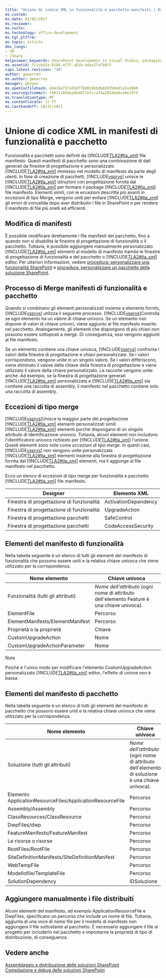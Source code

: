 ```yaml
---
title: "Unione di codice XML in funzionalità e pacchetto manifesti | Documenti Microsoft"
ms.custom: 
ms.date: 02/02/2017
ms.reviewer: 
ms.suite: 
ms.technology: office-development
ms.tgt_pltfrm: 
ms.topic: article
dev_langs:
- VB
- CSharp
helpviewer_keywords: SharePoint development in Visual Studio, packaging
ms.assetid: fc1cbd2a-0166-4f2f-a81b-4dac2fa7b0f3
caps.latest.revision: "10"
author: gewarren
ms.author: gewarren
manager: ghogen
ms.openlocfilehash: 6d418e757a93d77b0034bbdb8287b0e81a5a3860
ms.sourcegitcommit: f40311056ea0b4677efcca74a285dbb0ce0e7974
ms.translationtype: MT
ms.contentlocale: it-IT
ms.lasthandoff: 10/31/2017
---
```

# <a name="merging-xml-in-feature-and-package-manifests"></a>Unione di codice XML in manifesti di funzionalità e pacchetto
  Funzionalità e pacchetti sono definiti da [!INCLUDE[TLA2#tla_xml](../sharepoint/includes/tla2sharptla-xml-md.md)] file manifesto. Questi manifesti di pacchetto sono una combinazione di dati generati da finestre di progettazione e personalizzato [!INCLUDE[TLA2#tla_xml](../sharepoint/includes/tla2sharptla-xml-md.md)] immesso nel modello di manifesto da parte degli utenti. In fase di creazione di pacchetti, [!INCLUDE[vsprvs](../sharepoint/includes/vsprvs-md.md)] unisce le [!INCLUDE[TLA2#tla_xml](../sharepoint/includes/tla2sharptla-xml-md.md)] istruzioni con progettazione fornita dal [!INCLUDE[TLA2#tla_xml](../sharepoint/includes/tla2sharptla-xml-md.md)] per formare il package [!INCLUDE[TLA2#tla_xml](../sharepoint/includes/tla2sharptla-xml-md.md)] file manifesto. Elementi simili, con le eccezioni descritte più avanti in eccezioni di tipo Merge, vengono uniti per evitare [!INCLUDE[TLA2#tla_xml](../sharepoint/includes/tla2sharptla-xml-md.md)] gli errori di convalida dopo aver distribuito i file in SharePoint e per rendere il manifesto di file più snelli ed efficienti.  
  
## <a name="modifying-the-manifests"></a>Modifica di manifesti  
 È possibile modificare direttamente i file manifesti del pacchetto, fino a quando non si disabilita le finestre di progettazione di funzionalità o il pacchetto. Tuttavia, è possibile aggiungere manualmente personalizzato [!INCLUDE[TLA2#tla_xml](../sharepoint/includes/tla2sharptla-xml-md.md)] elementi al modello di manifesto tramite le finestre di progettazione di funzionalità e del pacchetto o [!INCLUDE[TLA2#tla_xml](../sharepoint/includes/tla2sharptla-xml-md.md)] editor. Per ulteriori informazioni, vedere [procedura: personalizzare una funzionalità SharePoint](../sharepoint/how-to-customize-a-sharepoint-feature.md) e [procedura: personalizzare un pacchetto della soluzione SharePoint](../sharepoint/how-to-customize-a-sharepoint-solution-package.md).  
  
## <a name="feature-and-package-manifest-merge-process"></a>Processo di Merge manifesti di funzionalità e pacchetto  
 Quando si combinano gli elementi personalizzati insieme a elements fornito, [!INCLUDE[vsprvs](../sharepoint/includes/vsprvs-md.md)] utilizza il seguente processo. [!INCLUDE[vsprvs](../sharepoint/includes/vsprvs-md.md)]Controlla se ogni elemento ha un valore di chiave univoco. Se un elemento non dispone di valori di chiave univoci, viene aggiunto al file manifesto inserito nel pacchetto. Analogamente, gli elementi che dispongono di più chiavi non possono essere sottoposti a merge. Di conseguenza, essi vengono aggiunti al file manifesto.  
  
 Se un elemento contiene una chiave univoca, [!INCLUDE[vsprvs](../sharepoint/includes/vsprvs-md.md)] confronta i valori della finestra di progettazione e chiavi personalizzate. Se i valori corrispondono, vengono unite in un singolo valore. Se i valori differiscono, viene eliminato il valore della chiave della finestra di progettazione e viene utilizzato il valore della chiave personalizzato. Le raccolte vengono unite anche. Ad esempio, se la finestra di progettazione generati [!INCLUDE[TLA2#tla_xml](../sharepoint/includes/tla2sharptla-xml-md.md)] personalizzata e [!INCLUDE[TLA2#tla_xml](../sharepoint/includes/tla2sharptla-xml-md.md)] sia contiene una raccolta di assembly, il manifesto nel pacchetto contiene solo una raccolta di assembly.  
  
## <a name="merge-exceptions"></a>Eccezioni di tipo merge  
 [!INCLUDE[vsprvs](../sharepoint/includes/vsprvs-md.md)]Unisce la maggior parte dei progettazione [!INCLUDE[TLA2#tla_xml](../sharepoint/includes/tla2sharptla-xml-md.md)] elementi personalizzati simili [!INCLUDE[TLA2#tla_xml](../sharepoint/includes/tla2sharptla-xml-md.md)] elementi purché dispongano di un singolo attributo di identificazione univoco. Tuttavia, alcuni elementi non includono l'identificatore univoco richiesto per [!INCLUDE[TLA2#tla_xml](../sharepoint/includes/tla2sharptla-xml-md.md)] l'unione. Questi elementi sono note come *eccezioni di tipo merge*. In questi casi, [!INCLUDE[vsprvs](../sharepoint/includes/vsprvs-md.md)] non vengono unite personalizzata [!INCLUDE[TLA2#tla_xml](../sharepoint/includes/tla2sharptla-xml-md.md)] elementi insieme alla finestra di progettazione fornita dal [!INCLUDE[TLA2#tla_xml](../sharepoint/includes/tla2sharptla-xml-md.md)] elementi, ma li aggiunge al file manifesto nel pacchetto.  
  
 Ecco un elenco di eccezioni di tipo merge per funzionalità e pacchetto [!INCLUDE[TLA2#tla_xml](../sharepoint/includes/tla2sharptla-xml-md.md)] file manifesto.  
  
|Designer|Elemento XML|  
|--------------|-----------------|  
|Finestra di progettazione di funzionalità|ActivationDependency|  
|Finestra di progettazione di funzionalità|UpgradeAction|  
|Finestra di progettazione pacchetti|SafeControl|  
|Finestra di progettazione pacchetti|CodeAccessSecurity|  
  
## <a name="feature-manifest-elements"></a>Elementi del manifesto di funzionalità  
 Nella tabella seguente è un elenco di tutti gli elementi del manifesto di funzionalità che possono essere uniti e la relativa chiave univoca che viene utilizzato per la corrispondenza.  
  
|Nome elemento|Chiave univoca|  
|------------------|----------------|  
|Funzionalità (tutti gli attributi)|*Nome dell'attributo* (ogni nome di attributo dell'elemento Feature è una chiave univoca).|  
|ElementFile|Percorso|  
|ElementManifests/ElementManifest|Percorso|  
|Proprietà o la proprietà|Chiave|  
|CustomUpgradeAction|Nome|  
|CustomUpgradeActionParameter|Nome|  
  
> [!NOTE]  
>  Poiché è l'unico modo per modificare l'elemento CustomUpgradeAction personalizzato [!INCLUDE[TLA2#tla_xml](../sharepoint/includes/tla2sharptla-xml-md.md)] editor, l'effetto di unione non è bassa.  
  
## <a name="package-manifest-elements"></a>Elementi del manifesto di pacchetto  
 Nella tabella seguente è un elenco di tutti gli elementi del manifesto di pacchetto che possono essere uniti e la relativa chiave univoca che viene utilizzato per la corrispondenza.  
  
|Nome elemento|Chiave univoca|  
|------------------|----------------|  
|Soluzione (tutti gli attributi)|*Nome dell'attributo* (ogni nome di attributo dell'elemento di soluzione è una chiave univoca).|  
|Elemento ApplicationResourceFiles/ApplicationResourceFile|Percorso|  
|Assembly/Assembly|Percorso|  
|ClassResources/ClassResource|Percorso|  
|DwpFiles/dwp|Percorso|  
|FeatureManifests/FeatureManifest|Percorso|  
|Le risorse o risorse|Percorso|  
|RootFiles/RootFile|Percorso|  
|SiteDefinitionManifests/SiteDefinitionManifest|Percorso|  
|WebTempFile|Percorso|  
|Modellofile/TemplateFile|Percorso|  
|SolutionDependency|IDSoluzione|  
  
## <a name="manually-add-deployed-files"></a>Aggiungere manualmente i file distribuiti  
 Alcuni elementi del manifesto, ad esempio ApplicationResourceFile e DwpFiles, specificano un percorso che include un nome di file. Tuttavia, aggiunta di una voce di nome file per il modello di manifesto non aggiungere il file sottostante al pacchetto. È necessario aggiungere il file al progetto per includerlo nel pacchetto e impostarne la proprietà di tipo di distribuzione, di conseguenza.  
  
## <a name="see-also"></a>Vedere anche  
 [Assemblaggio e distribuzione delle soluzioni SharePoint](../sharepoint/packaging-and-deploying-sharepoint-solutions.md)   
 [Compilazione e debug delle soluzioni SharePoint](../sharepoint/building-and-debugging-sharepoint-solutions.md)  
  
  